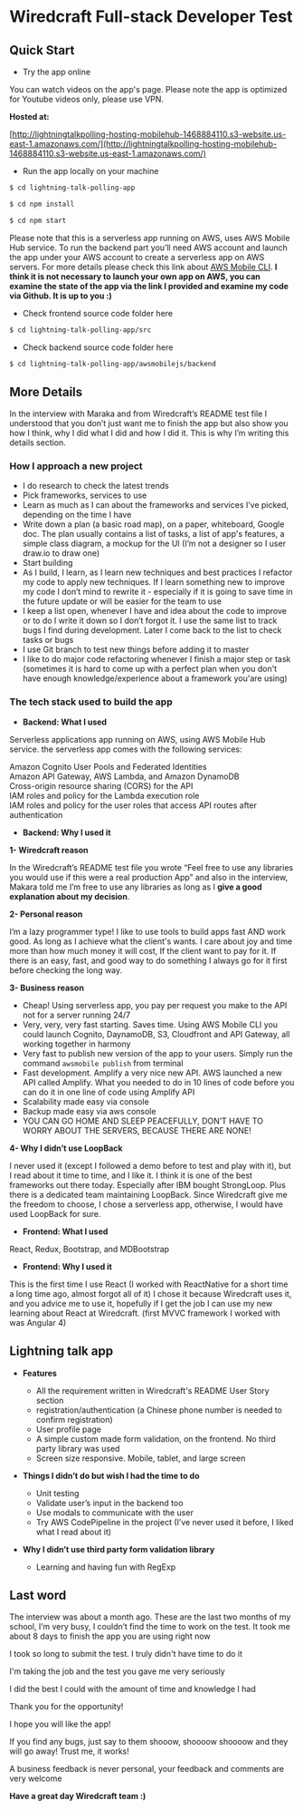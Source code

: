# Wiredcraft Full-stack Developer Test

## Quick Start

- Try the app online 
 
You can watch videos on the app's page. Please note the app is optimized for Youtube videos only, please use VPN.

**Hosted at:**

[http://lightningtalkpolling-hosting-mobilehub-1468884110.s3-website.us-east-1.amazonaws.com/](http://lightningtalkpolling-hosting-mobilehub-1468884110.s3-website.us-east-1.amazonaws.com/)

- Run the app locally on your machine 

```sh
$ cd lightning-talk-polling-app
```

```sh
$ cd npm install
```

```sh
$ cd npm start
```
 
Please note that this is a serverless app running on AWS, uses AWS Mobile Hub service. To run the backend part you’ll need AWS account and launch the app under your AWS account to create a serverless app on AWS servers. For more details please check this link about [AWS Mobile CLI](https://docs.aws.amazon.com/aws-mobile/latest/developerguide/aws-mobile-cli-reference.html). **I think it is not necessary to launch your own app on AWS, you can examine the state of the app via the link I provided and examine my code via Github. It is up to you :)**

- Check frontend source code folder here

```sh
$ cd lightning-talk-polling-app/src
```

- Check backend source code folder here
```sh
$ cd lightning-talk-polling-app/awsmobilejs/backend
```

## More Details

In the interview with Maraka and from Wiredcraft’s README test file I understood that you don’t just want me to finish the app but also show you how I think, why I did what I did and how I did it. This is why I’m writing this details section.

### How I approach a new project

- I do research to check the latest trends
- Pick frameworks, services to use
- Learn as much as I can about the frameworks and services I’ve picked, depending on the time I have
- Write down a plan (a basic road map), on a paper, whiteboard, Google doc. The plan usually contains a list of tasks, a list of app's features, a simple class diagram, a mockup for the UI (I’m not a designer so I user draw.io to draw one)
- Start building
- As I build, I learn, as I learn new techniques and best practices I refactor my code to apply new techniques. If I learn something new to improve my code I don’t mind to rewrite it - especially if it is going to save time in the future update or will be easier for the team to use
- I keep a list open, whenever I have and idea about the code to improve or to do I write it down so I don’t forgot it. I use the same list to track bugs I find during development. Later I come back to the list to check tasks or bugs
- I use Git branch to test new things before adding it to master
- I like to do major code refactoring whenever I finish a major step or task (sometimes it is hard to come up with a perfect plan when you don't have enough knowledge/experience about a framework you'are using) 

### The tech stack used to build the app

- **Backend: What I used**

Serverless applications app running on AWS, using AWS Mobile Hub service. the serverless app 
comes with the following services:

Amazon Cognito User Pools and Federated Identities  
Amazon API Gateway, AWS Lambda, and Amazon DynamoDB  
Cross-origin resource sharing (CORS) for the API  
IAM roles and policy for the Lambda execution role  
IAM roles and policy for the user roles that access API routes after authentication  

- **Backend: Why I used it**

**1- Wiredcraft reason**

In the Wiredcraft’s README test file you wrote “Feel free to use any libraries you would use if this were a real production App” and also in the interview, Makara told me I’m free to use any libraries as long as I **give a good explanation about my decision**.

**2- Personal reason**

I’m a lazy programmer type! I like to use tools to build apps fast AND work good. As long as I achieve what the client's wants. I care about joy and time more than how much money it will cost, If the client want to pay for it. If there is an easy, fast, and good way to do something I always go for it first before checking the long way.

**3- Business reason**
- Cheap! Using serverless app, you pay per request you make to the API not for a server running 24/7
- Very, very, very fast starting. Saves time. Using AWS Mobile CLI you could launch Cognito, DaynamoDB, S3, Cloudfront and API Gateway, all working together in harmony
- Very fast to publish new version of the app to your users. Simply run the command `awsmobile publish` from terminal
- Fast development. Amplify a very nice new API. AWS launched a new API called Amplify. What you needed to do in 10 lines of code before you can do it in one line of code using Amplify API
- Scalability made easy via console
- Backup made easy via aws console
- YOU CAN GO HOME AND SLEEP PEACEFULLY, DON’T HAVE TO WORRY ABOUT THE SERVERS, BECAUSE THERE ARE NONE!

**4- Why I didn’t use LoopBack**

I never used it (except I followed a demo before to test and play with it), but I read about it time to time, and I like it. I think it is one of the best frameworks out there today. Especially after IBM bought StrongLoop. Plus there is a dedicated team maintaining LoopBack. 
Since Wiredcraft give me the freedom to choose, I chose a serverless app, otherwise, I would 
have used LoopBack for sure.


- **Frontend: What I used**

React, Redux, Bootstrap, and MDBootstrap

- **Frontend: Why I used it**

This is the first time I use React (I worked with ReactNative for a short time a long time ago, almost forgot all of it) I chose it because  Wiredcraft uses it, and you advice me to use it, hopefully if I get the job I can use my new learning about React at Wiredcraft. (first MVVC framework I worked with was Angular 4)

## Lightning talk app 

- **Features**

    - All the requirement written in Wiredcraft's README User Story section
    - registration/authentication (a Chinese phone number is needed to confirm registration)
    - User profile page
    - A simple custom made form validation, on the frontend. No third party library was used
    - Screen size responsive. Mobile, tablet, and large screen

- **Things I didn’t do but wish I had the time to do**

    - Unit testing
    - Validate user’s input in the backend too
    - Use modals to communicate with the user
    - Try AWS CodePipeline in the project (I’ve never used it before, I liked what I read about it)

- **Why I didn’t use third party form validation library**

    - Learning and having fun with RegExp 

## Last word

The interview was about a month ago. These are the last two months of my school, I’m very busy, I couldn’t find the time to work on the test. It took me about 8 days to finish the app you are using right now

I took so long to submit the test. I truly didn't have time to do it

I'm taking the job and the test you gave me very seriously

I did the best I could with the amount of time and knowledge I had

Thank you for the opportunity!

I hope you will like the app!

If you find any bugs, just say to them shooow, shoooow shoooow and they will go away! Trust me, it works!

A business feedback is never personal, your feedback and comments are very welcome

**Have a great day Wiredcraft team :)**
